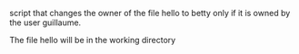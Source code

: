  script that changes the owner of the file hello to betty only if it is owned by the user guillaume.

The file hello will be in the working directory
